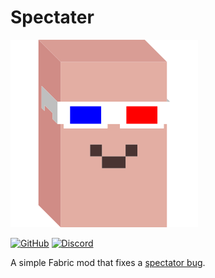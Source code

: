 # Spectater

![](https://github.com/LazuriteMC/Spectater/blob/main/src/main/resources/assets/spectater/icon.png?raw=true)

[![GitHub](https://img.shields.io/github/license/LazuriteMC/Spectater?color=A31F34&label=License&labelColor=8A8B8C)](https://github.com/LazuriteMC/Spectater/blob/main/LICENSE)
[![Discord](https://img.shields.io/discord/719662192601071747?color=7289DA&label=Discord&labelColor=2C2F33&logo=Discord)](https://discord.gg/efCMR7U)

A simple Fabric mod that fixes a [spectator bug](https://bugs.mojang.com/browse/MC-148993).
